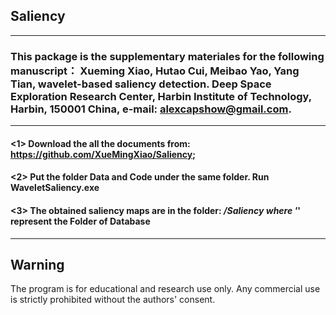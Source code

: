 ## Saliency
------------------------
### This package is the supplementary materiales for the following manuscript： Xueming Xiao, Hutao Cui, Meibao Yao, Yang Tian, wavelet-based saliency detection. Deep Space Exploration Research Center, Harbin Institute of Technology, Harbin, 150001 China, e-mail: alexcapshow@gmail.com.
---------------------------------------------------------------------
#### <1> Download the all the documents from: https://github.com/XueMingXiao/Saliency;
#### <2> Put the folder Data and Code under the same folder. Run WaveletSaliency.exe
#### <3> The obtained saliency maps are in the folder: ***/Saliency where '***' represent the Folder of Database
---------------------------------
## Warning
The program is for educational and research use only. Any commercial use is strictly prohibited without the authors' consent.



